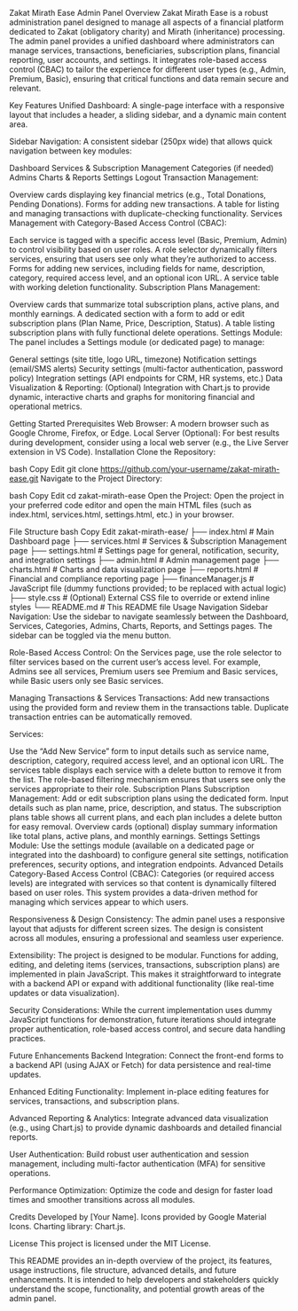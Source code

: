 Zakat Mirath Ease Admin Panel
Overview
Zakat Mirath Ease is a robust administration panel designed to manage all aspects of a financial platform dedicated to Zakat (obligatory charity) and Mirath (inheritance) processing. The admin panel provides a unified dashboard where administrators can manage services, transactions, beneficiaries, subscription plans, financial reporting, user accounts, and settings. It integrates role-based access control (CBAC) to tailor the experience for different user types (e.g., Admin, Premium, Basic), ensuring that critical functions and data remain secure and relevant.

Key Features
Unified Dashboard:
A single-page interface with a responsive layout that includes a header, a sliding sidebar, and a dynamic main content area.

Sidebar Navigation:
A consistent sidebar (250px wide) that allows quick navigation between key modules:

Dashboard
Services & Subscription Management
Categories (if needed)
Admins
Charts & Reports
Settings
Logout
Transaction Management:

Overview cards displaying key financial metrics (e.g., Total Donations, Pending Donations).
Forms for adding new transactions.
A table for listing and managing transactions with duplicate-checking functionality.
Services Management with Category-Based Access Control (CBAC):

Each service is tagged with a specific access level (Basic, Premium, Admin) to control visibility based on user roles.
A role selector dynamically filters services, ensuring that users see only what they’re authorized to access.
Forms for adding new services, including fields for name, description, category, required access level, and an optional icon URL.
A service table with working deletion functionality.
Subscription Plans Management:

Overview cards that summarize total subscription plans, active plans, and monthly earnings.
A dedicated section with a form to add or edit subscription plans (Plan Name, Price, Description, Status).
A table listing subscription plans with fully functional delete operations.
Settings Module:
The panel includes a Settings module (or dedicated page) to manage:

General settings (site title, logo URL, timezone)
Notification settings (email/SMS alerts)
Security settings (multi-factor authentication, password policy)
Integration settings (API endpoints for CRM, HR systems, etc.)
Data Visualization & Reporting:
(Optional) Integration with Chart.js to provide dynamic, interactive charts and graphs for monitoring financial and operational metrics.

Getting Started
Prerequisites
Web Browser: A modern browser such as Google Chrome, Firefox, or Edge.
Local Server (Optional): For best results during development, consider using a local web server (e.g., the Live Server extension in VS Code).
Installation
Clone the Repository:

bash
Copy
Edit
git clone https://github.com/your-username/zakat-mirath-ease.git
Navigate to the Project Directory:

bash
Copy
Edit
cd zakat-mirath-ease
Open the Project:
Open the project in your preferred code editor and open the main HTML files (such as index.html, services.html, settings.html, etc.) in your browser.

File Structure
bash
Copy
Edit
zakat-mirath-ease/
├── index.html              # Main Dashboard page
├── services.html           # Services & Subscription Management page
├── settings.html           # Settings page for general, notification, security, and integration settings
├── admin.html              # Admin management page
├── charts.html             # Charts and data visualization page
├── reports.html            # Financial and compliance reporting page
├── financeManager.js       # JavaScript file (dummy functions provided; to be replaced with actual logic)
├── style.css               # (Optional) External CSS file to override or extend inline styles
└── README.md               # This README file
Usage
Navigation
Sidebar Navigation:
Use the sidebar to navigate seamlessly between the Dashboard, Services, Categories, Admins, Charts, Reports, and Settings pages. The sidebar can be toggled via the menu button.

Role-Based Access Control:
On the Services page, use the role selector to filter services based on the current user’s access level. For example, Admins see all services, Premium users see Premium and Basic services, while Basic users only see Basic services.

Managing Transactions & Services
Transactions:
Add new transactions using the provided form and review them in the transactions table. Duplicate transaction entries can be automatically removed.

Services:

Use the “Add New Service” form to input details such as service name, description, category, required access level, and an optional icon URL.
The services table displays each service with a delete button to remove it from the list.
The role-based filtering mechanism ensures that users see only the services appropriate to their role.
Subscription Plans
Subscription Management:
Add or edit subscription plans using the dedicated form. Input details such as plan name, price, description, and status.
The subscription plans table shows all current plans, and each plan includes a delete button for easy removal.
Overview cards (optional) display summary information like total plans, active plans, and monthly earnings.
Settings
Settings Module:
Use the settings module (available on a dedicated page or integrated into the dashboard) to configure general site settings, notification preferences, security options, and integration endpoints.
Advanced Details
Category-Based Access Control (CBAC):
Categories (or required access levels) are integrated with services so that content is dynamically filtered based on user roles. This system provides a data-driven method for managing which services appear to which users.

Responsiveness & Design Consistency:
The admin panel uses a responsive layout that adjusts for different screen sizes. The design is consistent across all modules, ensuring a professional and seamless user experience.

Extensibility:
The project is designed to be modular. Functions for adding, editing, and deleting items (services, transactions, subscription plans) are implemented in plain JavaScript. This makes it straightforward to integrate with a backend API or expand with additional functionality (like real-time updates or data visualization).

Security Considerations:
While the current implementation uses dummy JavaScript functions for demonstration, future iterations should integrate proper authentication, role-based access control, and secure data handling practices.

Future Enhancements
Backend Integration:
Connect the front-end forms to a backend API (using AJAX or Fetch) for data persistence and real-time updates.

Enhanced Editing Functionality:
Implement in-place editing features for services, transactions, and subscription plans.

Advanced Reporting & Analytics:
Integrate advanced data visualization (e.g., using Chart.js) to provide dynamic dashboards and detailed financial reports.

User Authentication:
Build robust user authentication and session management, including multi-factor authentication (MFA) for sensitive operations.

Performance Optimization:
Optimize the code and design for faster load times and smoother transitions across all modules.

Credits
Developed by [Your Name].
Icons provided by Google Material Icons.
Charting library: Chart.js.

License
This project is licensed under the MIT License.

This README provides an in-depth overview of the project, its features, usage instructions, file structure, advanced details, and future enhancements. It is intended to help developers and stakeholders quickly understand the scope, functionality, and potential growth areas of the admin panel.
